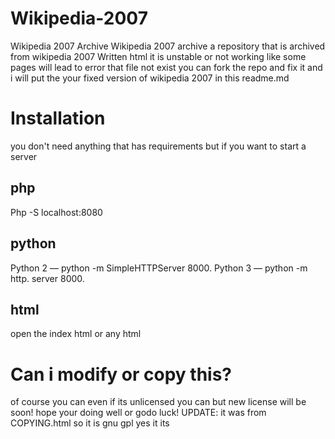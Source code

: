 # Wikipedia-2007
Wikipedia 2007 Archive
Wikipedia 2007 archive a repository that is archived from wikipedia 2007
Written html
it is unstable or not working
like some pages will lead to error that file not exist
you can fork the repo and fix it
and i will put the
your fixed version of wikipedia 2007 in this readme.md
# Installation
you don't need anything that has requirements
but if you want to start a server
## php
Php -S localhost:8080
## python
Python 2 — python -m SimpleHTTPServer 8000.
Python 3 — python -m http. server 8000.
## html
open the index html or any html
# Can i modify or copy this?
of course you can
even if its unlicensed
you can
but new license will be soon!
hope your doing well
or godo luck!
UPDATE:
it was from COPYING.html
so it is gnu gpl
yes it its
